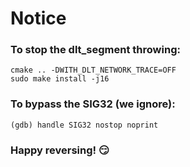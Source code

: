 # Notice

### To stop the dlt_segment throwing:
```
cmake .. -DWITH_DLT_NETWORK_TRACE=OFF
sudo make install -j16
```
### To bypass the SIG32 (we ignore):
```
(gdb) handle SIG32 nostop noprint
```

### Happy reversing! :smirk: